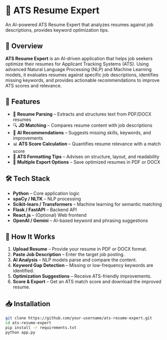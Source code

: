# 📝 ATS Resume Expert
An AI-powered ATS Resume Expert that analyzes resumes against job descriptions, provides keyword optimization tips.
## 📌 Overview
**ATS Resume Expert** is an AI-driven application that helps job seekers optimize their resumes for Applicant Tracking Systems (ATS). Using advanced Natural Language Processing (NLP) and Machine Learning models, it evaluates resumes against specific job descriptions, identifies missing keywords, and provides actionable recommendations to improve ATS scores and relevance.

## 🚀 Features
- 📄 **Resume Parsing** – Extracts and structures text from PDF/DOCX resumes
- 🔍 **JD Matching** – Compares resume content with job descriptions
- 🧠 **AI Recommendations** – Suggests missing skills, keywords, and improvements
- 📊 **ATS Score Calculation** – Quantifies resume relevance with a match score
- 🎯 **ATS Formatting Tips** – Advises on structure, layout, and readability
- 💾 **Multiple Export Options** – Save optimized resumes in PDF or DOCX

## 🛠 Tech Stack
- **Python** – Core application logic
- **spaCy / NLTK** – NLP processing
- **Scikit-learn / Transformers** – Machine learning for semantic matching
- **Flask / FastAPI** – Backend API
- **React.js** – (Optional) Web frontend
- **OpenAI / Gemini** – AI-based keyword and phrasing suggestions

## 📂 How It Works
1. **Upload Resume** – Provide your resume in PDF or DOCX format.
2. **Paste Job Description** – Enter the target job posting.
3. **AI Analysis** – NLP models parse and compare the content.
4. **Keyword Gap Detection** – Missing or low-frequency keywords are identified.
5. **Optimization Suggestions** – Receive ATS-friendly improvements.
6. **Score & Export** – Get an ATS match score and download the improved resume.

## 📥 Installation
```bash
git clone https://github.com/your-username/ats-resume-expert.git
cd ats-resume-expert
pip install -r requirements.txt
python app.py
